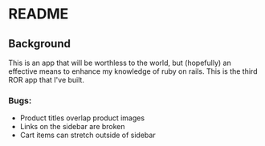 # README

## Background
This is an app that will be worthless to the world, but (hopefully) an effective means to enhance my knowledge of ruby on rails. This is the third ROR app that I've built.

### Bugs:
* Product titles overlap product images
* Links on the sidebar are broken
* Cart items can stretch outside of sidebar
